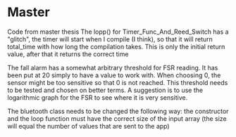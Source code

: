 # Master
Code from master thesis
The lopp() for Timer_Func_And_Reed_Switch has a "glitch", the timer will start when I compile (I think), so that it will return total_time 
with how long the compilation takes. This is only the initial return value, after that it returns the correct time

The fall alarm has a somewhat arbitrary threshold for FSR reading. It has been put at 20 simply to have a value to work with. When choosing 0, the sensor might be too sensitive so that 0 is not reached. This threshold needs to be tested and chosen on better terms. A suggestion is to use the logarithmic graph for the FSR to see where it is very sensitive.

The bluetooth class needs to be changed the following way: the constructor and the loop function must have the correct size of the input array (the size will equal the number of values that are sent to the app)

